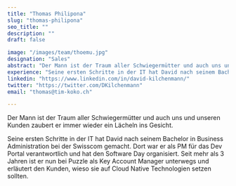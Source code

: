 ```yaml
---
title: "Thomas Philipona"
slug: "thomas-philipona"
seo_title: ""
description: ""
draft: false

image: "/images/team/thoemu.jpg"
designation: "Sales"
abstract: "Der Mann ist der Traum aller Schwiegermütter und auch uns und unseren Kunden zaubert er immer wieder ein Lächeln ins Gesicht."
experience: "Seine ersten Schritte in der IT hat David nach seinem Bachelor in Business Administration bei der Swisscom gemacht. Dort war er als PM für das Dev Portal verantwortlich und hat den Software Day organisiert. Seit mehr als 3 Jahren ist er nun bei Puzzle als Key Account Manager unterwegs und erläutert den Kunden, wieso sie auf Cloud Native Technologien setzen sollten."
linkedin: "https://www.linkedin.com/in/david-kilchenmann/"
twitter: "https://twitter.com/DKilchenmann"
email: "thomas@tim-koko.ch"

---
```


Der Mann ist der Traum aller Schwiegermütter und auch uns und unseren Kunden zaubert er immer wieder ein Lächeln ins Gesicht.

Seine ersten Schritte in der IT hat David nach seinem Bachelor in Business Administration bei der Swisscom gemacht. Dort war er als PM für das Dev Portal verantwortlich und hat den Software Day organisiert. Seit mehr als 3 Jahren ist er nun bei Puzzle als Key Account Manager unterwegs und erläutert den Kunden, wieso sie auf Cloud Native Technologien setzen sollten.